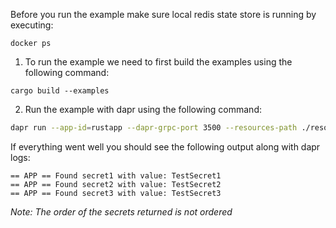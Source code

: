 Before you run the example make sure local redis state store is running by executing:
```
docker ps
```

1. To run the example we need to first build the examples using the following command:

```
cargo build --examples
```

2. Run the example with dapr using the following command:

<!-- STEP
name: Run app example
output_match_mode: substring
match_order: none
expected_stdout_lines:
  - '== APP == Found secret1 with value: TestSecret1'
  - '== APP == Found secret2 with value: TestSecret2'
  - '== APP == Found secret3 with value: TestSecret3'
background: true
sleep: 15
timeout_seconds: 30
-->

```bash
dapr run --app-id=rustapp --dapr-grpc-port 3500 --resources-path ./resources/ cargo run -- --example secrets-bulk
```

<!-- END_STEP -->

If everything went well you should see the following output along with dapr logs:
```
== APP == Found secret1 with value: TestSecret1
== APP == Found secret2 with value: TestSecret2
== APP == Found secret3 with value: TestSecret3
```
_Note: The order of the secrets returned is not ordered_
